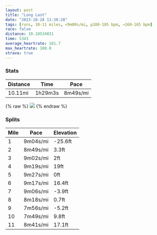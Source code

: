 ```yaml
---
layout: post
title: "Long Last"
date: "2023-10-28 11:30:28"
tags: [runs, 10-11 miles, <9m00s/mi, μ180-185 bpm, →160-165 bpm]
race: false
distance: 10.10534031
time: 5343
average_heartrate: 161.7
max_heartrate: 180.0
strava: true
---
```


### Stats

| Distance | Time | Pace |
|----------|------|------|
|10.11mi|1h29m3s|8m49s/mi|

{% raw %}
<img src='https://maps.googleapis.com/maps/api/staticmap?maptype=roadmap&path=enc:}}vwFtptbMIR?\Ip@g@zB{CrIMh@SHmCwB\NhAdAs@c@Q?K`@Cb@GDCZnCfBnCtAbC`BVBn@r@lAz@lAZZn@\Xd@Rv@N^T\CvAh@hBTPN~B^xCFd@ChAT`@\VBVGZWh@Il@DJEJuAP}@~DM~A]HBpAFfCe@hBu@b@IpBn@BZd@Ph@h@ZhALVZNVJhAGtBe@VTP?p@VLfA\^d@X`Fl@lAd@lAx@|AHx@l@tEHlBNv@KfCRzERpCCnGv@lAFlBCbANr@ChALpFLnF[zAHpBO`@f@nCl@nGd@tEx@~AF~Dz@bBBrBb@fBDnB^vAh@fARlASzEj@x@ZbANJRAjEEZArA@TFBIL@P]xAC~@Oh@MxAD^dCJxB\|@J`@GtAJbAb@fBCxATv@XvBXR]TIr@TPMTu@l@w@Fe@G]?Up@?Da@|@Hb@Jf@Zx@ZJ^Cb@HhBJ^Kd@?JZZj@J~@?`@Nd@MpDV~Cn@xEp@ZGD]Xu@JgBr@Rt@x@\n@bAk@H[bCt@h@?^Sj@ERUj@eB`@YPa@LqABcBFMAeEFaAP_A?SNQj@@nB[z@NCHTIn@Nf@Cl@eALqAj@Mn@Xp@h@p@Ev@x@[j@Dp@u|@hTi@Sw@@s@wBHq@Ai@L{@B@{@_@gDJUf@In@i@bCgBg@DB}Ks@_Ca@qGe@MEs@cFHEKu@JC`A{ECo@HGBw@aE{AgB}@yBc@mANuBG}@k@aGcA_Cq@{Ei@a@@}@YcBYaG[q@SyBO}@H]KUd@m@KBHKDqA_AGVOH[FYG[HeC}@ODiDUqFIe@K_A@yBMq@Og@RaAAiBYgDIaASiCDiEYeCe@?GHD?FeBDmCMsA]M?BNC?}Ag@qAu@wFmAoBm@q@AQQc@@gEaCkBD}@IGH@NcOsNg@KCRoAu@|B`F@N[Ui@@_@OmAs@gCqBr@rEKl@c@h@Gt@@x@T|BcAa@SFDRSHO`@_@Va@]aAMGP[F@VS@{B]mEuAi@EiBo@]CkAa@q@s@UKSHs@e@BJu@m@[GBPy@k@[BOIiGyE{BaB}@i@TNBOD@EoAJ}@PK@c@LaAAi@DY?aAVC?QHI?[`@WBk@f@c@DMb@?FKPu@&key=AIzaSyC1MId7bFpkLXNAaYhBSTb8jLyiSqzbDtM&size=800x800&markers=color:yellow|label:S|40.75503,-74.00219&markers=color:green|label:F|40.75577999999996,-74.00218'>
{% endraw %}

### Splits

| Mile | Pace | Elevation |
|------|------|-----------|
|1|9m04s/mi|-25.6ft|
|2|8m49s/mi|3.3ft|
|3|9m02s/mi|2ft|
|4|9m19s/mi|19ft|
|5|9m27s/mi|0ft|
|6|9m17s/mi|16.4ft|
|7|9m06s/mi|-3.9ft|
|8|8m18s/mi|0.7ft|
|9|7m56s/mi|-5.2ft|
|10|7m49s/mi|9.8ft|
|11|8m41s/mi|17.1ft|
